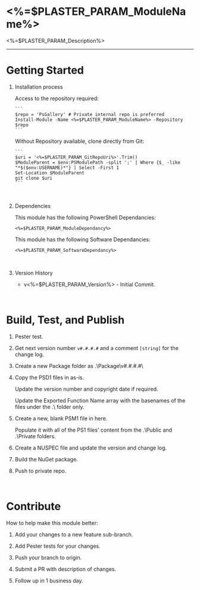# <%=$PLASTER_PARAM_ModuleName%>

<%=$PLASTER_PARAM_Description%>

***

# Getting Started
1.	Installation process 

    Access to the repository required:

        ```
        $repo = 'PsGallery' # Private internal repo is preferred
        Install-Module -Name <%=$PLASTER_PARAM_ModuleName%> -Repository $repo
        ```

    Without Repository available, clone directly from Git:

        ```
        $uri = '<%=$PLASTER_PARAM_GitRepoUri%>'.Trim()
        $ModuleParent = $env:PSModulePath -split ';' | Where {$_ -like "*$($env:USERNAME)*"} | Select -First 1
        Set-Location $ModuleParent
        git clone $uri
        ```

<br>

2.	Dependencies

    This module has the following PowerShell Dependancies:
    
        <%=$PLASTER_PARAM_ModuleDependancy%>

    This module has the following Software Dependancies:
    
        <%=$PLASTER_PARAM_SoftwareDependancy%>

<br>

3.	Version History

    - v<%=$PLASTER_PARAM_Version%> - Initial Commit.

<br>



# Build, Test, and Publish

1.  Pester test. 

2.  Get next version number `v#.#.#.#` and a comment `[string]` for the change log.

3.  Create a new Package folder as .\Package\v#.#.#.#\

4.  Copy the PSD1 files in as-is.

    Update the version number and copyright date if required.

	Update the Exported Function Name array with the basenames of the files under the .\ folder only.

5.  Create a new, blank PSM1 file in here. 

    Populate it with all of the PS1 files' content from the .\Public and .\Private folders.

6.  Create a NUSPEC file and update the version and change log.

7.  Build the NuGet package.

8.  Push to private repo.


<br>


# Contribute
How to help make this module better: 

1.  Add your changes to a new feature sub-branch.

2.  Add Pester tests for your changes.

3.  Push your branch to origin.

4.  Submit a PR with description of changes.

5.  Follow up in 1 business day.


<br>
